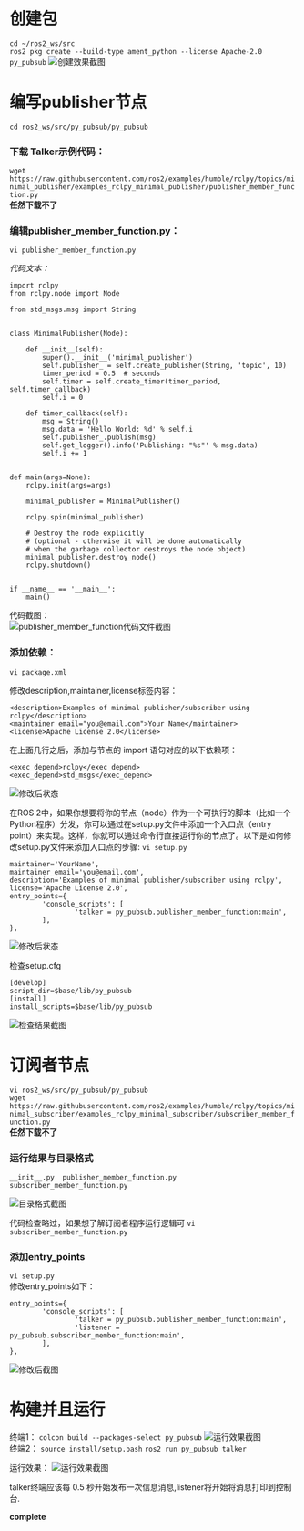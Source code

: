 # 创建包  
`cd ~/ros2_ws/src`  
`ros2 pkg create --build-type ament_python --license Apache-2.0 py_pubsub`
![创建效果截图](src/34.png)

# 编写publisher节点
`cd ros2_ws/src/py_pubsub/py_pubsub` 

### 下载 Talker示例代码：   
`wget https://raw.githubusercontent.com/ros2/examples/humble/rclpy/topics/minimal_publisher/examples_rclpy_minimal_publisher/publisher_member_function.py`  
**任然下载不了**
### 编辑publisher_member_function.py：

`vi publisher_member_function.py`  


*代码文本：*  
```
import rclpy
from rclpy.node import Node

from std_msgs.msg import String


class MinimalPublisher(Node):

    def __init__(self):
        super().__init__('minimal_publisher')
        self.publisher_ = self.create_publisher(String, 'topic', 10)
        timer_period = 0.5  # seconds
        self.timer = self.create_timer(timer_period, self.timer_callback)
        self.i = 0

    def timer_callback(self):
        msg = String()
        msg.data = 'Hello World: %d' % self.i
        self.publisher_.publish(msg)
        self.get_logger().info('Publishing: "%s"' % msg.data)
        self.i += 1


def main(args=None):
    rclpy.init(args=args)

    minimal_publisher = MinimalPublisher()

    rclpy.spin(minimal_publisher)

    # Destroy the node explicitly
    # (optional - otherwise it will be done automatically
    # when the garbage collector destroys the node object)
    minimal_publisher.destroy_node()
    rclpy.shutdown()


if __name__ == '__main__':
    main()
``` 
代码截图：  
![publisher_member_function代码文件截图](src/35.png)    

### 添加依赖：
`vi package.xml`   
   
修改description,maintainer,license标签内容：  
```
<description>Examples of minimal publisher/subscriber using rclpy</description>
<maintainer email="you@email.com">Your Name</maintainer>
<license>Apache License 2.0</license>
```  

在上面几行之后，添加与节点的 import 语句对应的以下依赖项：    
```
<exec_depend>rclpy</exec_depend>  
<exec_depend>std_msgs</exec_depend>
```

![修改后状态](src/36.png) 

在ROS 2中，如果你想要将你的节点（node）作为一个可执行的脚本（比如一个Python程序）分发，你可以通过在setup.py文件中添加一个入口点（entry point）来实现。这样，你就可以通过命令行直接运行你的节点了。以下是如何修改setup.py文件来添加入口点的步骤: 
`vi setup.py` 

```
maintainer='YourName',
maintainer_email='you@email.com',
description='Examples of minimal publisher/subscriber using rclpy',
license='Apache License 2.0',
entry_points={
        'console_scripts': [
                'talker = py_pubsub.publisher_member_function:main',
        ],
},
```

![修改后状态](src/37.png) 

检查setup.cfg
```
[develop]
script_dir=$base/lib/py_pubsub
[install]
install_scripts=$base/lib/py_pubsub
```
![检查结果截图](src/38.png)

# 订阅者节点    
`vi ros2_ws/src/py_pubsub/py_pubsub`    
`wget https://raw.githubusercontent.com/ros2/examples/humble/rclpy/topics/minimal_subscriber/examples_rclpy_minimal_subscriber/subscriber_member_function.py`   
**任然下载不了**

### 运行结果与目录格式
```
__init__.py  publisher_member_function.py  subscriber_member_function.py
```         
![目录格式截图](src/39.png)     

代码检查略过，如果想了解订阅者程序运行逻辑可
`vi subscriber_member_function.py`  

### 添加entry_points
`vi setup.py`   
修改entry_points如下：
```
entry_points={
        'console_scripts': [
                'talker = py_pubsub.publisher_member_function:main',
                'listener = py_pubsub.subscriber_member_function:main',
        ],
},
```     
![修改后截图](src/40.png)   

# 构建并且运行
终端1：
`colcon build --packages-select py_pubsub`
![运行效果截图](src/41.png)     
终端2： 
`source install/setup.bash`
`ros2 run py_pubsub talker`

运行效果：
![运行效果截图](src/42.png) 

talker终端应该每 0.5 秒开始发布一次信息消息,listener将开始将消息打印到控制台.

**complete**
